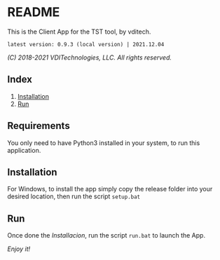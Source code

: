 # README

This is the Client App for the TST tool, by vditech.

`latest version: 0.9.3 (local version) | 2021.12.04` 

*(C) 2018-2021 VDITechnologies, LLC. All rights reserved.*

## Index
1. [Installation](#Installation)
2. [Run](#Run)

## Requirements

You only need to have Python3 installed in your system, to run this application.

## Installation

For Windows, to install the app simply copy the release folder into your desired location, then run the script `setup.bat`

## Run

Once done the *Installacion*, run the script `run.bat` to launch the App.

*Enjoy it!*

